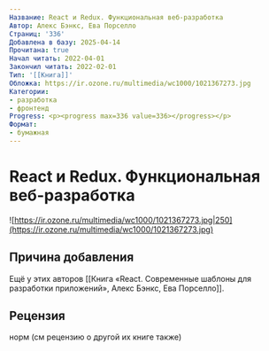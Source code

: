 ```yaml
---
Название: React и Redux. Функциональная веб-разработка
Автор: Алекс Бэнкс, Ева Порселло
Страниц: '336'
Добавлена в базу: 2025-04-14
Прочитана: true
Начал читать: 2022-04-01
Закончил читать: 2022-02-01
Тип: '[[Книга]]'
Обложка: https://ir.ozone.ru/multimedia/wc1000/1021367273.jpg
Категории:
- разработка
- фронтенд
Progress: <p><progress max=336 value=336></progress></p>
Формат:
- бумажная
---
```

# React и Redux. Функциональная веб-разработка

![https://ir.ozone.ru/multimedia/wc1000/1021367273.jpg|250](https://ir.ozone.ru/multimedia/wc1000/1021367273.jpg)

## Причина добавления

Ещё у этих авторов [[Книга «React. Современные шаблоны для разработки приложений», Алекс Бэнкс, Ева Порселло]].

## Рецензия

норм (см рецензию о другой их книге также)
